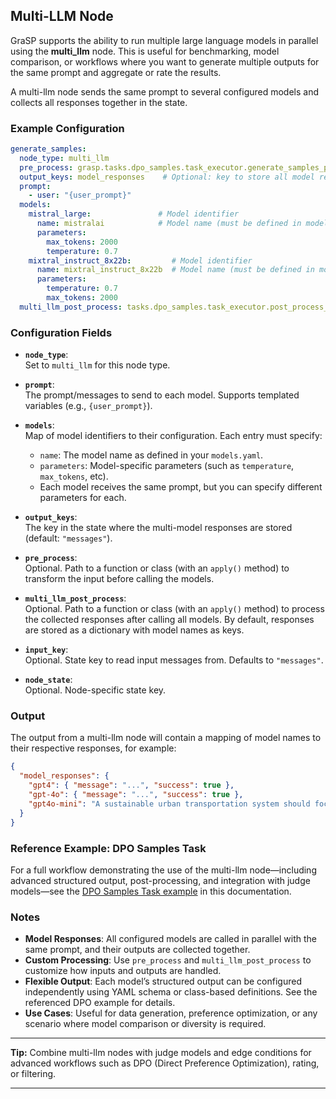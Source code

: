 ## Multi-LLM Node

GraSP supports the ability to run multiple large language models in parallel using the **multi_llm** node. This is useful for benchmarking, model comparison, or workflows where you want to generate multiple outputs for the same prompt and aggregate or rate the results.

A multi-llm node sends the same prompt to several configured models and collects all responses together in the state.

### Example Configuration

```yaml
generate_samples:  
  node_type: multi_llm
  pre_process: grasp.tasks.dpo_samples.task_executor.generate_samples_pre_process
  output_keys: model_responses    # Optional: key to store all model responses in state
  prompt:        
    - user: "{user_prompt}"
  models:      
    mistral_large:               # Model identifier
      name: mistralai            # Model name (must be defined in models.yaml)
      parameters:          
        max_tokens: 2000
        temperature: 0.7            
    mixtral_instruct_8x22b:         # Model identifier
      name: mixtral_instruct_8x22b  # Model name (must be defined in models.yaml)
      parameters:
        temperature: 0.7
        max_tokens: 2000
  multi_llm_post_process: tasks.dpo_samples.task_executor.post_process_responses  # Optional
```

### Configuration Fields

- **`node_type`**:  
  Set to `multi_llm` for this node type.

- **`prompt`**:  
  The prompt/messages to send to each model. Supports templated variables (e.g., `{user_prompt}`).

- **`models`**:  
  Map of model identifiers to their configuration. Each entry must specify:
  - `name`: The model name as defined in your `models.yaml`.
  - `parameters`: Model-specific parameters (such as `temperature`, `max_tokens`, etc).
  - Each model receives the same prompt, but you can specify different parameters for each.

- **`output_keys`**:  
  The key in the state where the multi-model responses are stored (default: `"messages"`).

- **`pre_process`**:  
  Optional. Path to a function or class (with an `apply()` method) to transform the input before calling the models.

- **`multi_llm_post_process`**:  
  Optional. Path to a function or class (with an `apply()` method) to process the collected responses after calling all models. By default, responses are stored as a dictionary with model names as keys.

- **`input_key`**:  
  Optional. State key to read input messages from. Defaults to `"messages"`.

- **`node_state`**:  
  Optional. Node-specific state key.

### Output

The output from a multi-llm node will contain a mapping of model names to their respective responses, for example:

```json
{
  "model_responses": {
    "gpt4": { "message": "...", "success": true },
    "gpt-4o": { "message": "...", "success": true },
    "gpt4o-mini": "A sustainable urban transportation system should focus on..."
  }
}
```

### Reference Example: DPO Samples Task

For a full workflow demonstrating the use of the multi-llm node—including advanced structured output, post-processing, and integration with judge models—see the [DPO Samples Task example](#dpo-samples-task-using-multi-llm-node) in this documentation.

### Notes

- **Model Responses**: All configured models are called in parallel with the same prompt, and their outputs are collected together.
- **Custom Processing**: Use `pre_process` and `multi_llm_post_process` to customize how inputs and outputs are handled.
- **Flexible Output**: Each model’s structured output can be configured independently using YAML schema or class-based definitions. See the referenced DPO example for details.
- **Use Cases**: Useful for data generation, preference optimization, or any scenario where model comparison or diversity is required.

---

**Tip:** Combine multi-llm nodes with judge models and edge conditions for advanced workflows such as DPO (Direct Preference Optimization), rating, or filtering.

---